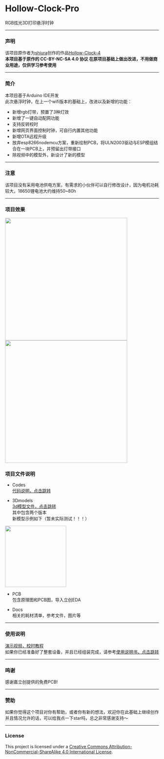 # Hollow-Clock-Pro
RGB炫光3D打印悬浮时钟
***
### 声明 

该项目原作者为[shiura](https://www.youtube.com/@shiura/about)创作的作品[Hollow-Clock-4](https://www.instructables.com/Hollow-Clock-4/)  
**本项目基于原作的 CC-BY-NC-SA 4.0 协议 在原项目基础上做出改进，不用做商业用途，仅供学习参考使用**
***
### 简介

本项目基于Arduino IDE开发  
此次悬浮时钟，在上一个wifi版本的基础上，改进以及新增的功能：
- 新增rgb灯带，预置了3种灯效
- 新增了一键自动配网功能
- 支持反转校时
- 新增网页界面控制时钟，可自行内置其他功能
- 新增OTA远程升级
- 放弃esp8266nodemcu方案，重新绘制PCB，将ULN2003驱动与ESP模组结合在一块PCB上，并预留出灯带接口
- 除视频中的模型外，新设计了新的模型
*** 
### 注意

该项目没有采用电池供电方案，有需求的小伙伴可以自行修改设计，因为电机功耗较大，18650锂电池大约维持50~80h
***
### 项目效果

<img src="https://gitee.com/codesheep-tang/hollow-clock-pro/raw/master/Docs/Pic/pic1.jpg" height="400">
<img src="https://gitee.com/codesheep-tang/hollow-clock-pro/raw/master/Docs/Pic/pic2.jpg" height="400">

### 项目文件说明

- Codes  
[代码说明，点击跳转](https://gitee.com/codesheep-tang/hollow-clock-pro/tree/master/Codes/Hollow-Clock-Pro "代码说明")

- 3Dmodels  
[3d模型文件，点击跳转](https://gitee.com/codesheep-tang/hollow-clock-pro/tree/master/3Dmodels)  
其中包含两个版本  
新模型示例如下（暂未实际测试！！！）
<img src="https://gitee.com/codesheep-tang/hollow-clock-pro/raw/master/Docs/Pic/pic3.png" height="200">

- PCB  
包含原理图和PCB图，导入立创EDA

- Docs  
相关的耗材清单，参考文件，图片等
***

### 使用说明
[演示视频，校时教程](https://www.bilibili.com/video/BV1DL41167Pf/?spm_id_from=333.999.list.card_archive.click&vd_source=2d5350a9e894031d65f0450846227793)  
如果你已经准备好了整套设备，并且已经组装完成，请参考[使用说明书，点击跳转](https://docs.qq.com/pdf/DS01uWlNuZ0xRZk10)
***

### 鸣谢
感谢嘉立创提供的免费PCB!
***

### 赞助
如果你觉得这个项目对你有帮助，或者你有新的想法，欢迎你在此基础上继续创作  
并且情况允许的话，可以给我点一下star吗，总之非常感谢支持～
***

### License
This project is licensed under a [Creative Commons Attribution-NonCommercial-ShareAlike 4.0 International License](https://creativecommons.org/licenses/by-nc-sa/4.0/).
